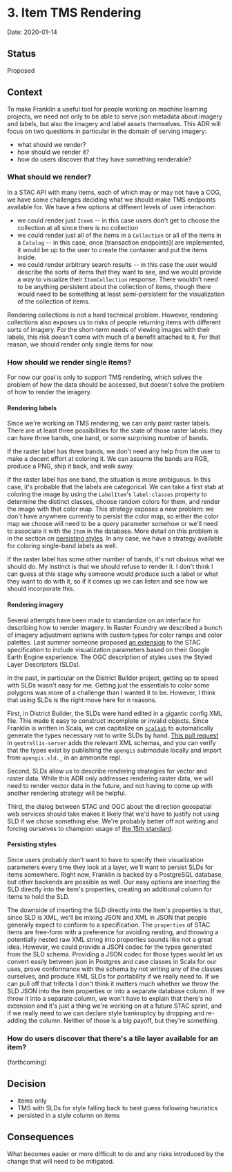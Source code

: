 # 3. Item TMS Rendering #

Date: 2020-01-14

## Status ##

Proposed

## Context ##

To make Franklin a useful tool for people working on machine learning projects, we need not only to be able to serve json metadata about imagery and labels, but also the imagery and label assets themselves. This ADR will focus on two questions in particular in the domain of serving imagery:

- what should we render?
- how should we render it?
- how do users discover that they have something renderable?

### What should we render? ###

In a STAC API with many items, each of which may or may not have a COG, we have some challenges deciding what we should make TMS endpoints available for. We have a few options at different levels of user interaction:

- we could render just `Item`s -- in this case users don't get to choose the collection at all since there is no collection
- we could render just all of the items in a `Collection` or all of the items in a `Catalog` -- in this case, once [transaction endpoints]( are implemented, it would be up to the user to create the container and put the items inside.
- we could render arbitrary search results -- in this case the user would describe the sorts of items that they want to see, and we would provide a way to visualize their `ItemCollection` response. There wouldn't need to be anything persistent about the collection of items, though there would need to be something at least semi-persistent for the visualization of the collection of items.

Rendering collections is not a hard technical problem. However, rendering collections also exposes us to risks of people returning items with different sorts of imagery. For the short-term needs of viewing images with their labels, this risk doesn't come with much of a benefit attached to it. For that reason, we should render only single items for now.

### How should we render single items? ###

For now our goal is only to support TMS rendering, which solves the problem of how the data should be accessed, but doesn't solve the problem of how to render the imagery.

#### Rendering labels ####

Since we're working on TMS rendering, we can only paint raster labels. There are at least three possibilities for the state of those raster labels: they can have three bands, one band, or some surprising number of bands.

If the raster label has three bands, we don't need any help from the user to make a decent effort at coloring it. We can assume the bands are RGB, produce a PNG, ship it back, and walk away.

If the raster label has one band, the situation is more ambiguous. In this case, it's probable that the labels are categorical. We can take a first stab at coloring the image by using the `LabelItem`'s `label:classes` property to determine the distinct classes, choose random colors for them, and render the image with that color map. This strategy exposes a new problem: we don't have anywhere currently to persist the color map, so either the color map we choose will need to be a query parameter somehow or we'll need to associate it with the `Item` in the database. More detail on this problem is in the section on [persisting styles](#persisting-styles). In any case, we have a strategy available for coloring single-band labels as well.

If the raster label has some other number of bands, it's not obvious what we should do. My instinct is that we should refuse to render it. I don't think I can guess at this stage why someone would produce such a label or what they want to do with it, so if it comes up we can listen and see how we should incorporate this.

#### Rendering imagery ####

Several attempts have been made to standardize on an interface for describing how to render imagery. In Raster Foundry we described a bunch of imagery adjustment options with custom types for color ramps and color palettes. Last summer someone proposed [an extension](https://github.com/radiantearth/stac-spec/pull/470) to the STAC specification to include visualization parameters based on their Google Earth Engine experience. The OGC description of styles uses the Styled Layer Descriptors (SLDs).

In the past, in particular on the District Builder project, getting up to speed with SLDs wasn't easy for me. Getting just the essentials to color some polygons was more of a challenge than I wanted it to be. However, I think that using SLDs is the right move here for n reasons.

First, in District Builder, the SLDs were hand edited in a gigantic config XML file. This made it easy to construct incomplete or invalid objects. Since Franklin is written in Scala, we can capitalize on [`scalaxb`](http://scalaxb.org/) to automatically generate the types necessary not to write SLDs by hand. [This pull request](https://github.com/geotrellis/geotrellis-server/pull/186) in `geotrellis-server` adds the relevant XML schemas, and you can verify that the types exist by publishing the `opengis` submodule locally and import from `opengis.sld._` in an ammonite repl.

Second, SLDs allow us to describe rendering strategies for vector and raster data. While this ADR only addresses rendering raster data, we will need to render vector data in the future, and not having to come up with another rendering strategy will be helpful.

Third, the dialog between STAC and OGC about the direction geospatial web services should take makes it likely that we'd have to justify not using SLD if we chose something else. We're probably better off not writing and forcing ourselves to champion usage of [the 15th standard](https://xkcd.com/927/).

#### Persisting styles ####

Since users probably don't want to have to specify their visualization parameters every time they look at a layer, we'll want to persist SLDs for items somewhere. Right now, Franklin is backed by a PostgreSQL database, but other backends are possible as well. Our easy options are inserting the SLD directly into the item's properties, creating an additional column for items to hold the SLD.

The downside of inserting the SLD directly into the item's properties is that, since SLD is XML, we'll be mixing JSON and XML in JSON that people generally expect to conform to a specification. The `properties` of STAC items are free-form with a preference for avoiding nesting, and throwing a potentially nested raw XML string into properties sounds like not a great idea. However, we could provide a JSON codec for the types generated from the SLD schema. Providing a JSON codec for those types would let us convert easily between json in Postgres and case classes in Scala for our uses, prove conformance with the schema by not writing any of the classes ourselves, and produce XML SLDs for portability if we really need to. If we can pull off that trifecta I don't think it matters much whether we throw the SLD JSON into the item properties or into a separate database column. If we throw it into a separate column, we won't have to explain that there's no extension and it's just a thing we're working on at a future STAC sprint, and if we really need to we can declare style bankruptcy by dropping and re-adding the column. Neither of those is a big payoff, but they're something.

### How do users discover that there's a tile layer available for an item? ###

(forthcoming)

## Decision ##

- items only
- TMS with SLDs for style falling back to best guess following heuristics
- persisted in a style column on items

## Consequences ##

What becomes easier or more difficult to do and any risks introduced by the change that will need to be mitigated.
